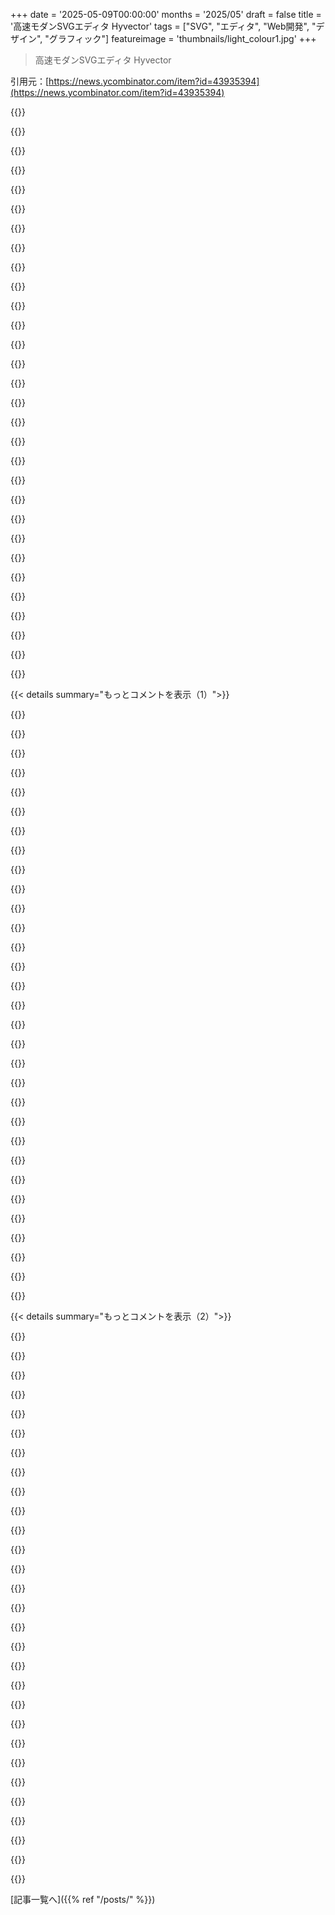 +++
date = '2025-05-09T00:00:00'
months = '2025/05'
draft = false
title = '高速モダンSVGエディタ Hyvector'
tags = ["SVG", "エディタ", "Web開発", "デザイン", "グラフィック"]
featureimage = 'thumbnails/light_colour1.jpg'
+++

> 高速モダンSVGエディタ Hyvector

引用元：[https://news.ycombinator.com/item?id=43935394](https://news.ycombinator.com/item?id=43935394)




{{<matomeQuote body="超いいね！良いSVGエディタ探してたんだけど、HyvectorのUXは洗練されてて、他のツールより機能も多いね、いい仕事してるよ！いつもIllustratorとかテキストエディタのsvgviewer.dev使ってたんだ。俺のプロジェクト donner も紹介するね。SVGは可能性あるのにツールがイマイチだったから、Hyvectorみたいな革新が見れて嬉しいよ。" userName="jwmcglynn" createdAt="2025/05/09 16:06:01" color="#ff33a1">}}




{{<matomeQuote body="Inkscapeの何がダメなの？バグはあるけど、他はかなりうまく動くじゃん" userName="somethingsome" createdAt="2025/05/09 19:49:25" color="">}}




{{<matomeQuote body="Inkscape久しぶりに使ってみたけど、UXがなんかちょっとズレてる感じがするな。Illustrator慣れてるからさ。<br>ー 変なキーバインディング（Ctrl ー/+でズームできないとか）<br>ー 起動時にウィンドウ変なサイズだったりアートボード小さかったり（バグっぽい）<br>ー パス選んでもアウトライン出ないとか、レイヤーにプレビューないとか（使い勝手）<br>ー エクスポートされるSVGが冗長すぎる（特にグラデーション）<br>Inkscape自体は強力そうだけど、ツール選びではUXが大事なんだ。そこがちょっとね。" userName="jwmcglynn" createdAt="2025/05/10 03:57:23" color="#ff33a1">}}




{{<matomeQuote body="コメントありがとう！Inkscapeの不満点についてだけどね。<br>・キーバインディングはIllustrator風に設定できるよ。<br>・起動時のウィンドウサイズの問題は、新しいインストールなら起きないはず。<br>・SVGエクスポートの冗長性は、InkscapeがSVGを拡張してるから。最適化オプションを使えばマシになるよ。" userName="AdamBelis" createdAt="2025/05/10 09:51:56" color="#38d3d3">}}




{{<matomeQuote body="InkscapeはSVGにエクスポートできるベクターエディタであって、SVGファイル形式専用のエディタとはちょっと違うと思うな。俺はSVGコードを直接編集しながら結果を見たい時があるんだ。これは単なるベクター画像じゃなくて、実際のSVGファイルを扱ってるからこそのニーズなんだよね。" userName="simonbw" createdAt="2025/05/09 20:05:49" color="">}}




{{<matomeQuote body="Inkscapeのネイティブ形式ってSVGじゃないっけ？公式サイトにも『SVGをネイティブファイル形式として使用し、W3C SVG Working Groupにも参加』って書いてあるよ。" userName="jcelerier" createdAt="2025/05/09 20:33:31" color="#ff5733">}}




{{<matomeQuote body="それは彼が個人的にどう分類してるかの問題じゃないかな。InkscapeはデフォルトでSVGで保存できるし、SVG標準に積極的に貢献もしてるけど、それでも主にベクター画像エディタとして見られることはあると思うな。" userName="perching_aix" createdAt="2025/05/09 22:44:46" color="">}}




{{<matomeQuote body="InkscapeをSVGエディタって呼ばない理由は何？InkscapeでもUIから直接元のSVGツリーを検査したり変更したりできるじゃん。" userName="jcelerier" createdAt="2025/05/10 05:12:05" color="">}}




{{<matomeQuote body="参考までに言うと、要素をクリックしてCtrlーShiftーXを押すと、基になってるSVGコードが出てきて、好きなように直接編集できるよ。" userName="Lalo-ATX" createdAt="2025/05/09 22:02:44" color="#ff5733">}}




{{<matomeQuote body="Inkscapeの編集メニューにあるXMLエディタを使えば、直接SVGを編集できると思うよ。" userName="somethingsome" createdAt="2025/05/09 21:03:42" color="">}}




{{<matomeQuote body="Inkscapeってすごいんだけど、細かいところがけっこう面倒なんだよね。特にエクスポートしたsvgコードに変換が残っちゃうのが、何年もイライラしてるポイントなんだ。" userName="squidbeak" createdAt="2025/05/09 22:11:44" color="">}}




{{<matomeQuote body="それ、そうならないように設定できるし、デフォルトでもそうならないはずだけどな。もし可能ならね（特定の要素とか、状況によってはできない場合もあるけど）。" userName="AdamBelis" createdAt="2025/05/10 09:42:46" color="">}}




{{<matomeQuote body="いいスタートだね。いくつか気づいた欲しい機能はね…<br>-ノードツールで編集するとき、開始ノードと終了ノードがスナップしてほしいな（あと、最初に作成するとき、特にペンツールだとスナップ距離をもっと大きくてもいいかも）<br>-ノードツールで編集するより、Wick Editor’s Flash／Futurewave Smarksetchみたいな引っ張ったり押したり変形できる方が、モバイル向きでいいかも<br>-ポリゴンで角丸が使えないなら、非表示にするか無効にしてほしいな" userName="WillAdams" createdAt="2025/05/09 12:24:02" color="#ff5733">}}




{{<matomeQuote body="ありがとう、こういうフィードバックが欲しかったんだ。" userName="jansan" createdAt="2025/05/09 12:41:53" color="">}}




{{<matomeQuote body="このアイコンを編集して、矢印を円の中心に持っていこうとしたんだ。そしたらマスクがちゃんと認識されなくて、黒い円だけ表示されちゃったよ。問題のSVGコードはこれね：<br>＜svg xmlns=”http://www.w3.org/2000/svg” xmlns:xlink=”http://www.w3.org/1999/xlink” width=”20”<br>  height=”20” viewBox=”0 0 20 20” stroke-width=”2” stroke=”black”＞<br>  ＜circle cx=”10” cy=”10” r=”10” fill=”currentColor” mask=”url(#maskArrow)”＞＜／circle＞<br>  ＜mask id=”maskArrow”＞<br>    ＜circle cx=”10” cy=”10” r=”10” fill=”white”＞＜／circle＞<br>    ＜path d=”M15.41 16.59L10.83 12l4.58-4.59L14 6l-6 6l6 6l1.41-1.41z”＞＜／path＞<br>  ＜／mask＞<br>＜／svg＞" userName="Mystery-Machine" createdAt="2025/05/12 15:03:02" color="#38d3d3">}}




{{<matomeQuote body="上の投稿にも書いたけど、マスクとフィルターはまだ対応してないんだよ。そのアイコンなら、マスクじゃなくてクリップパスの方がいいかもね。同じ形のアイコンを作りたいなら、マスクの中身の要素をHyvectorにコピペして使ってみて。要素はこれだよ：<br>＜circle cx=”10” cy=”10” r=”10” fill=”white”＞＜／circle＞ ＜path d=”M15.41 16.59L10.83 12l4.58-4.59L14 6l-6 6l6 6l1.41-1.41z”＞＜／path＞" userName="jansan" createdAt="2025/05/12 15:42:23" color="#45d325">}}




{{<matomeQuote body="これはKDE’s Karbonにこうあってほしいって思ってた感じだね。親しみやすいのに素早くて高機能なSVGエディタって。確かに、どうにかSVG Path Editor[0]みたいな機能があったらいいな。絶対座標を相対座標に変換したり、パスの各ラインやカーブを編集したり、そういう機能は他のエディタでは見たことないんだよね。あと、素晴らしいけどすごく大変だろうなって機能は、アニメーションかな。これはもう別のプロジェクトになるかもね。" userName="Gualdrapo" createdAt="2025/05/09 13:01:36" color="#ff33a1">}}




{{<matomeQuote body="[0]： https://yqnn.github.io/svg-path-editor/「SVG Path Editor」っていうプロジェクトはたくさんあるけど、その中でもこれが一番進んでて使えるやつだね。" userName="satgo1546" createdAt="2025/05/10 01:29:23" color="">}}




{{<matomeQuote body="いいね！批判じゃなくてさ、いつも思ってたんだけど、SVGってエディタとしては抽象化のレベルが違うんじゃないかなって。SVGエディタっていうより、ベクター描画プログラムが欲しいんだよね。もちろん最終的に最適化されたSVGで出力するのはいいとして、pathとかclip-pathみたいなSVGの概念を中心に作られたUI／UXは、あんまりエンドユーザー向けじゃないんだよな。Inkscapeについても、いつもそれが気になってた。あと、本当にすごいキラー機能になりそうっていつも考えてたのは、blenderのモディファイア（配列とかミラーとか）みたいなものをベクターエディタで実現して、非破壊編集を可能にすることかな。" userName="lyu07282" createdAt="2025/05/09 13:20:58" color="#ff33a1">}}




{{<matomeQuote body="実はそれがこのエディタの考えなんだ。内部モデルはあるけど、今はSVGとほぼ1対1のマッピング。例外はクリップパスで、Hyvectorでは直感的な扱いにしたよ。開発続けられたら、パスの角丸め、非破壊ブーリアン、可変線幅とか機能追加したいね。でも、SVGをエクスポート形式として維持したいんだ。Web向きでCSSでスタイルできるから。だから、エフェクトは真のSVGとして出すよ。他のエディタみたいに偽のビットマップは入れない。例えば、コニックグラデーションはSVGがサポートしない限り入れないってことね。" userName="jansan" createdAt="2025/05/09 16:17:43" color="#ff33a1">}}




{{<matomeQuote body="SVGのclip pathsってちょっとめんどいよね。最近のブラウザだとCSSの”clip-path”が便利だよ。MDNに例があるし、SVGでもちゃんと動くみたいだね。<br>MDN [1] https://developer.mozilla.org/en-US/docs/Web/CSS/clip-path" userName="jarek-foksa" createdAt="2025/05/09 16:53:34" color="#ff5733">}}




{{<matomeQuote body="Inkscape LPEってまさに非破壊でパスをいじる機能だよね。Graphite.rsはさらに非破壊的なエフェクトに力入れてるみたいだよ。" userName="Karliss" createdAt="2025/05/09 13:49:32" color="">}}




{{<matomeQuote body="このUX、すごく良いね！Wacom対応のandroidタブレットで超使いやすいわ。<br>スプライン編集（ハンドルじゃなくて線を直接ドラッグできるやつ）、あれ独自？それともどっかから？超気に入った。<br>唯一、左のツリーでタッチスクロールできないのだけ気になったかな。それ以外はすごくスムーズ。<br>キーボードショートカットはもう作った？" userName="boomskats" createdAt="2025/05/09 13:19:20" color="#785bff">}}




{{<matomeQuote body="ありがとう！曲線ドラッグは簡単だよ。昔のGoogleフォーラムがヒント。Shiftでハンドル方向キープできる。<br>左のツリーは全デバイス対応が難しいんだ。たくさんの要素を扱うみたいに色々動かないといけないし。iOSでの問題とかいくつかリストにあるよ。<br>キーボードショートカットはスマホ以外で実装済み。メニューバーのメニュー右側にあるよ。" userName="jansan" createdAt="2025/05/09 13:30:18" color="#45d325">}}




{{<matomeQuote body="自分のプロジェクトで使いたいから、その議論の話、超気になるんだけど。リンクとかまだ持ってたりする？" userName="jdiff" createdAt="2025/05/09 14:01:43" color="">}}




{{<matomeQuote body="間違えたわ、Stackexchangeだった。<br>Stackexchangeってマジで宝の山だよ。価値あるのに誰も気づかなくて、全然アップボートされてないこと超多いんだよね。<br>https://math.stackexchange.com/a/952050" userName="jansan" createdAt="2025/05/09 15:39:18" color="#ff5c5c">}}




{{<matomeQuote body="マジでどうすればいいか全然わかんなかったわ。<br>線は描けたんだけど、動かしたりサイズ変えたりする方法が見つからなくて。ドラッグハンドルは出たけど。<br>四角とか丸とか、他の形も全然作れなかったし。<br>見つけたボタンは全部、たぶん20回くらい適当に押してみたけど、ほとんど何も動かなかったよ。" userName="recursive" createdAt="2025/05/09 23:12:03" color="">}}




{{<matomeQuote body="形を作るツールはメインツールバーにあるよ。テキストツールと画像ツールの間ね。最初の2つが四角と丸のオプションだよ。" userName="boomskats" createdAt="2025/05/10 01:02:47" color="">}}




{{<matomeQuote body="ボタンは見たし何回もクリックしたけど何も起きなかった。FirefoxとChromeで試した。<br>デバッグしたら透明度ゼロのiframeがクリックを邪魔してるのを見つけた。そいつらを消したらボタンが動いたよ。<br>このiframeが使えなかった原因のほとんどだと思う。" userName="recursive" createdAt="2025/05/10 04:42:49" color="#45d325">}}




{{<matomeQuote body="HyvectorではiframeってSVGを読み込む時にだけ使うんだ。なんか問題が起きて、iframeがちゃんと消えなかったみたい。<br>どんな時でも全部キレイに片付くように、もっとエラー処理をしっかり追加しないとね。" userName="jansan" createdAt="2025/05/10 05:22:05" color="#785bff">}}




{{< details summary="もっとコメントを表示（1）">}}

{{<matomeQuote body="何も変えたか分からないけど、今は動いてるみたい！変なiframeも出ないし、全部分かりやすくなったよ。" userName="recursive" createdAt="2025/05/12 00:11:37" color="#ff5733">}}




{{<matomeQuote body="こういうアプリには、ツールの使い方ヒントをたくさん用意して、後で消せるようにしとくと役に立つと思うな。" userName="stevage" createdAt="2025/05/09 23:52:07" color="">}}




{{<matomeQuote body="いいね！このプロジェクト成功してほしいな。ちょっと思ったんだけど、最初からuntitledの空きドキュメントがあるとすぐ遊べていいな。Bezierペンとかが最初のツールだと楽しいかも。あと、デフォルトのキャンバスをもっと大きくしてほしいな（512とか500四方とか）。最初の短い時間で惹きつけるのってすごく大事だと思うんだ。見た目はすごく良いよ、ありがとう。" userName="schiffern" createdAt="2025/05/10 02:34:45" color="#ff33a1">}}




{{<matomeQuote body="ほんとそう！見た目すごい良いのに、すぐに鉛筆ツール押して描こうとしたけど何も起きなくてがっかり。新しいドキュメント作って試しても何も起きなかった。どう使うか結局分からず。Bezierツールはノード追加できたけど、どのツールでも操作できなかったよ。もしかして Chrome/Windows ではドラッグが完全に壊れてる？" userName="noxa" createdAt="2025/05/10 02:47:27" color="#785bff">}}




{{<matomeQuote body="ノードを選ぶには、画面左の”Objects”一覧でパスをクリックしないとダメだった。それからNodesツールに切り替えてノードを選べたよ。でもその後、ノードをドラッグすることもできないんだ。Firefox/Linux だから、互換性の問題じゃなくて何かが壊れてるのかも。<br>NodeツールやSelectツールでパスをクリックして選ぶのは信頼できない感じ。Selectツールは全く動かないし、Nodesツールはノードの近く（見えない）をクリックする必要があって、探しながら速くクリックしすぎるとダブルクリックだと思われてSelectツールに切り替わっちゃう。これ聞いて作者さんに何か分かって、修正が入ると良いな。" userName="schiffern" createdAt="2025/05/10 03:06:52" color="#ff33a1">}}




{{<matomeQuote body="良いね、すごい可能性を感じる。簡単なフィードバックだけど、上のフローティングツールバーが気が散るし、実際の描画スペースを取っちゃうのが気になるな。普通のツールバーか、キャンバスの下に置いてくれる方が良いかも。<br>追記：もしくは移動可能/折りたたみ可能にしてほしいな。" userName="edu" createdAt="2025/05/09 12:19:38" color="#45d325">}}




{{<matomeQuote body="ありがとう、ツールバーはもう何回かデザインし直して移動もしてるんだ。ウィンドウが狭くなると勝手に折りたたまれるし、折りたたみボタン付けるのは超簡単だよ。" userName="jansan" createdAt="2025/05/09 12:48:59" color="">}}




{{<matomeQuote body="フローティングの件、俺もプラス！デスクトップだと、邪魔にならないとこに動かせるけど、ちゃんとそこにある状態にできると最高。<br>あと、デスクトップにはショートカットキーがあると期待してるけど、何があるか分からないし、どこかにドキュメントあるなら見つけられない。もしショートカットキーがないなら、少なくともよく使う操作には追加してくれると超便利だよ。" userName="jfindley" createdAt="2025/05/09 14:53:52" color="#38d3d3">}}




{{<matomeQuote body="めっちゃクール！細かい制御できるのいいね、でもパス反転みたいに見た目変わらない時はフィードバックあると分かりやすいな。コピーしたSVGに全フォント埋め込まれて出力肥大化するみたいだよ。SVGとの厳密なマッピング続ける？ Figma の Vector Networks みたいに抽象化を取り入れるのはどう？技術的にはSVGでレンダリングしてるのびっくり。古いデバイスとかでストレステストはやった？すごく良いと思ったよ！" userName="jshxr" createdAt="2025/05/10 14:07:34" color="#45d325">}}




{{<matomeQuote body="Vector Networks（俺はパスグラフって呼んでる）は、ブーリアン演算する時の内部構造として既にあるって前に気づいたんだ。最近まで懐疑的だったけど、AI画像が増えて重要になったビットマップのベクター化の結果としてめっちゃ良さそうって分かった。だからそう、実装したいんだけど、もっと地味な作業がいっぱいあっていつになるか言えないかな。<br>ストレステストはやってるし、本当にしょぼいデバイス（古い100ユーロの Android タブレットが最悪）でもテストしてるよ。ただ、今回の投稿はかなり衝動的で、もうちょっとテストしてから出すべきだった。前はわざと古い ThinkPad で作業してすぐパフォーマンス問題に気づくようにしてたんだけど、最近のIDEは重すぎてほとんど無理。でもそういうデバイスは手元に置いてて、古いハードウェアでも動くようにしてるつもり。<br>他の提案だけど、今コメント全部見て、一つ一つIssueにする作業をしてるよ。役に立つ返信の量が圧倒的すぎて。5いいねとコメント2つくらい期待してただけなのに（笑）。<br>追記：レンダリングにSVGを使ったのは、保存したSVGファイルと見た目が完全に同じになるようにしたかったから。Overlayに Canvas か WebGL を使うのは考えたけど、今のところほとんどの画像で十分速く動いてるよ。" userName="jansan" createdAt="2025/05/10 15:21:18" color="#785bff">}}




{{<matomeQuote body="こういうモダンなSVGエディタがないなってずっと思ってたんだよね．見れてめっちゃ嬉しい．Inkscapeは機能豊富だけど，個人的にはちょっと使いにくい時があるんだ．これは絶対試してみるよ．頑張ってね！" userName="ansc" createdAt="2025/05/09 12:57:59" color="#38d3d3">}}




{{<matomeQuote body="https://boxy-svg.com って試したことある？" userName="pphysch" createdAt="2025/05/09 15:09:05" color="">}}




{{<matomeQuote body="このスレッドに色々選択肢が出てるけど，俺はFigmaでSVG作ったり編集したりしてて，今のところ全然不満ないんだ．" userName="osener" createdAt="2025/05/09 21:33:50" color="">}}




{{<matomeQuote body="使ってみて最高！UX，特にPen toolやObjects panelが良い．clip-pathとかテキストアウトライン化，boolean operationsもあるのは珍しいね．でもいくつか気になる点も：ツール切り替えKeybindingsやzoom/panning操作が欲しい．グループ内の個別のシェイプ選択が難しい．Pen toolのUndoやポイント編集機能も改善してほしい．Text supportも限定的で，レンダリングがブラウザ任せじゃないみたい．改善に期待してるよ！" userName="jwmcglynn" createdAt="2025/05/10 04:31:27" color="#ff5c5c">}}




{{<matomeQuote body="みんな，たくさんの素晴らしいFeedbackありがとう．Issueたくさん書いてすぐ取り掛かるよ．Hackernewsに投稿した時はFeedbackなんてほとんどないと思ってたのに，すごすぎ（笑）．グループ内の要素選択についてだけど，Ctrl + clickで個別の選べるよ．正直まだ洗練されてないから改善するけど，とりあえずこれで使ってみてね！" userName="jansan" createdAt="2025/05/10 05:06:27" color="#38d3d3">}}




{{<matomeQuote body="このツール最高！開発者として，logo’sをeditするのにdesignerはいらなくなるね．" userName="kartik_malik" createdAt="2025/05/14 09:32:00" color="#45d325">}}




{{<matomeQuote body="これ使ってたらシステムがめちゃフリーズしちゃって，browser（Firefox 133．0．3）とかSway 1．9）reloadしてもダメで，rebootするしかなかった．今すぐ原因は調べられないけど，要素を素早くdouble clickしたりdraggingしたりした時に起きたっぽい．報告しとくね．" userName="pveierland" createdAt="2025/05/09 12:16:01" color="#38d3d3">}}




{{<matomeQuote body="新しいedgeなしでnode結合できないみたいだね．あと”connect paths”機能がselection無視してrandomlyに繋いじゃうのが困る．どっちが繋がるか分からない．あとnon zero modeよりeven/odd infill modeに慣れてるから気になるんだけど，userがconstantlyにpathのdirectionを気にしなきゃいけないのがhassleだな．UI indicatorは助かるけどね．" userName="Karliss" createdAt="2025/05/09 14:48:01" color="#ff5c5c">}}




{{<matomeQuote body="＞新しい辺を作らずに2つのnodeをjoin without introducing new edge，unless there is some hidden shortcut．<br>あはは，他のappsだとnodeがsingle node replacementでconnectedするって知らなかったよ．なんかmissed that．<br>＞Also the ”connect paths” ignores selection and instead randomly picks one of the two ends with matching direction．<br>It should currently connect by selection order （first selected with first selected on other path），but I may have to rethink this．Regarding fill rule I am aware that this is missing．Thanks a lot for the valuable feedback．" userName="jansan" createdAt="2025/05/09 15:04:08" color="#38d3d3">}}




{{<matomeQuote body="いいね．俺も何年も前にこういうの作ったことあるよ．SVGって何か作るのにマジで面白いstandardだよね．" userName="artursapek" createdAt="2025/05/09 13:15:49" color="">}}




{{<matomeQuote body="最初、Godot Engineで作った友達のSVGエディタ Godsvg 思い出したよ。hyvectorapp のGitHubリポジトリに初見の感想書こうかな、使いやすさとか改善に役立てばいいな。あ、これフリーミアムなんだね。hyvectorapp の見た目は figma とか penpot っぽくて、それはいい感じ。SVGエクスポートできるね「x」。グリッドに揃える機能はないんだ。ベクタートレーシングって Vectormagic とか machine learning の試作以外ではまだ解決されてないと思うんだけど、どうやって解決したの？今日はもう触れないから、期待してるってことで終わりにするね。" userName="iFire" createdAt="2025/05/09 14:41:25" color="#ff5c5c">}}




{{<matomeQuote body="これベクタートレーシング解決できるかな？ imagetracerjs （ Public domain ）。あ、これ俺が作ったやつなんだ。" userName="jankovicsandras" createdAt="2025/05/09 15:07:24" color="#45d325">}}




{{<matomeQuote body=" imagetracerjs の結果、元のSVGと合わないね。（a／bテストしたんだけど）" userName="iFire" createdAt="2025/05/09 20:41:40" color="#ff5733">}}




{{<matomeQuote body=" Inkscape のエクステンションへのリンク、ページがないね。" userName="titaphraz" createdAt="2025/05/09 16:09:15" color="">}}




{{<matomeQuote body=" Boxy SVG の「Vectorize」機能も実は imagetracerjs 使ってるんだよ、ここからデモ試せるよ Boxy SVG Demo URL 。 Inkscape はまだ Potrace を内部で使ってると思うけど、そっちの方がちょっと結果いい感じ。" userName="jarek-foksa" createdAt="2025/05/09 16:28:33" color="#45d325">}}




{{<matomeQuote body=" Safari で全く動かないよ。" userName="herpdyderp" createdAt="2025/05/09 21:07:27" color="">}}




{{<matomeQuote body=" macOS 15.5 で Safari も Chrome も Firefox も全部ダメだったわ。" userName="alwillis" createdAt="2025/05/10 00:52:02" color="">}}




{{<matomeQuote body=" Apple products ってWebアプリのテスト環境としては正直微妙だよ。" userName="cyanydeez" createdAt="2025/05/09 21:08:24" color="">}}




{{<matomeQuote body="いや、そうあるべきじゃないでしょ。だって結構な市場シェアあるんだし。特にアートとかデザインの分野ではね。" userName="nicce" createdAt="2025/05/09 22:12:21" color="">}}




{{<matomeQuote body="せめてエラーメッセージくらいは出してほしいな。 iPad Air と Apple Pencil で試してみたいんだよね。" userName="alwillis" createdAt="2025/05/10 00:54:15" color="">}}

{{</details>}}




{{< details summary="もっとコメントを表示（2）">}}

{{<matomeQuote body="共有ありがとう！<br>SVGコードの関連部分を編集できる機能とかある？" userName="stared" createdAt="2025/05/09 12:46:34" color="#ff5733">}}




{{<matomeQuote body="開発中のGodSVGってSVGコードエディタ、期待できそうだから見てみてよ。https://www.godsvg.com/" userName="california-og" createdAt="2025/05/09 13:40:48" color="">}}




{{<matomeQuote body="俺も投稿しようと思ってたんだよね。これ、すごく良いじゃん！" userName="Nekorosu" createdAt="2025/05/09 14:09:41" color="">}}




{{<matomeQuote body="ああ、それは今の機能にはないんだ。SVGが元々サポートしてない機能も追加できるように、ちょっと抽象的な設計にしたかったんだよね。内部的には独自のオブジェクトモデルを使ってて、SVGに似てるけど、クリップパスとか使うときは違う部分もあるから、生のSVGコードをいじるのは難しいかも。" userName="jansan" createdAt="2025/05/09 12:54:10" color="#38d3d3">}}




{{<matomeQuote body="もし今ウェブのベクターエディタをゼロから作るなら、SVG Micro ［1］みたいな「まともな」SVGの一部だけを内部で使うようにするかな。［1］ https://github.com/linebender/resvg/blob/main/crates/usvg/do... こうすれば速くて安定したレンダリングエンジンがタダで使えるし、SVGOみたいなツールで他の人が作ったSVGも簡単に読み込めるし、ややこしい特殊なケースに悩む必要がなくなるんだよね。" userName="jarek-foksa" createdAt="2025/05/09 16:10:24" color="#ff33a1">}}




{{<matomeQuote body="ノードエディタでノードを追加したり消したりする時に、パスの形をできるだけ崩さないように、周りのノードを自動で調整してるところ、マジで好きだわ。" userName="mbar84" createdAt="2025/05/10 08:26:03" color="">}}




{{<matomeQuote body="SVGエディタ作ったんだね、おめでとう！アイデアすごく良いと思う。きれいだし使いやすいよ。PDFエクスポートもできるようになったらめっちゃ便利なんだけど、どうかな？エディタとして超役立つと思うんだ。ありがとう、これからも頑張って！" userName="8mobile" createdAt="2025/05/12 05:34:28" color="#ff5c5c">}}




{{<matomeQuote body="どうもありがとう！SVG画像をPDFにするのはまだ試したことないけど、SVG2PDF.jsっていうJSライブラリがあるからやってみるかも。でも、SVG2PDF.jsで凝ったSVGだと色々問題がありそうなんだよね。" userName="jansan" createdAt="2025/05/12 20:34:21" color="#38d3d3">}}




{{<matomeQuote body="これ、めちゃ良いね！もしフィードバックOKなら、アプリの中でCSSとかパスノードみたいな実際のSVGプロパティを編集できる機能がマジで好きなんだけど。" userName="cssinate" createdAt="2025/05/09 13:10:10" color="#ff5733">}}




{{<matomeQuote body="めっちゃかっこいい！すごく綺麗で、こういうの完成させるのがどれだけ大変か分かるわ。開発者さんに質問：何語で書かれてるの？<br>ライセンスはどうなる予定？<br>今、仕事でSVGEdit（MIT、JavaScript）を評価してて参考にしてるんだ。<br>https://github.com/SVG-Edit/svgedit" userName="throwaway2562" createdAt="2025/05/09 14:34:55" color="#ff5c5c">}}




{{<matomeQuote body="ピュアなJavascriptとVueで書いてるよ。ライセンスとかマネタイズはまだ何も決めてないけど、今のところはただで使えるよ。" userName="jansan" createdAt="2025/05/09 15:15:53" color="#ff5733">}}




{{<matomeQuote body="Skiaのpathkitを調べてみるのもいいかもね。パスの変換とかたくさんできて使えると思うよ。" userName="Matheus28" createdAt="2025/05/09 17:22:29" color="">}}




{{<matomeQuote body="Inkscapeと比べてどう？" userName="kiney" createdAt="2025/05/09 12:12:33" color="">}}




{{<matomeQuote body="Inkscapeの方が機能は多いし、まだフィルターやマスクみたいなSVG機能は一部未対応。<br>でも、Hyvectorは使いやすさに重点を置いていて、UIに時間をかけたよ。<br>パフォーマンスはInkscapeと同等で、巨大なSVGも問題なく扱えるよ。" userName="jansan" createdAt="2025/05/09 12:37:26" color="#785bff">}}




{{<matomeQuote body="あと、svgeditと比べてWebで使う上でのメリットはあるの？<br>https://svgedit.netlify.app/editor/index.html<br>https://github.com/SVG-Edit/svgedit" userName="anilgulecha" createdAt="2025/05/09 12:18:32" color="">}}




{{<matomeQuote body="いいね、ありがとう。いつもはhttps://github.com/Yqnn/svg-path-editorを使ってるんだけど、これも試してみるよ。" userName="sandreas" createdAt="2025/05/09 17:56:34" color="">}}




{{<matomeQuote body="オープンソースだったら面白いね。これだけだとプロダクトにはならないけど、これを土台にプロダクトを作るパッケージとしては十分だよ。" userName="popalchemist" createdAt="2025/05/09 22:03:17" color="">}}




{{<matomeQuote body="名前の由来は何？（まさかHy/HylangっていうPythonにコンパイルできるかわいいLispで書かれてるわけじゃないよね？）" userName="syntaxfree" createdAt="2025/05/09 12:25:02" color="">}}




{{<matomeQuote body="子供たちが思いついたんだ。ありきたりな名前は全部取られてたから、これにしたんだよ。Minecraftと何か関係があると思うな。" userName="jansan" createdAt="2025/05/09 12:46:00" color="">}}




{{<matomeQuote body="あなたのプロジェクトはHytaleと逆っぽいね；10年じゃなくてたった5年で、投資家から金をだまし取らずに使える、動く製品ができてるじゃん。" userName="axus" createdAt="2025/05/09 17:39:30" color="#ff33a1">}}




{{<matomeQuote body="生成されたSVGを見てヒントがないか確認したら、エディタへのリンクがあって嬉しかったよ。すごくいいね！ https:／／www.hyvector.com／dtd" userName="VoltCraft" createdAt="2025/05/09 19:08:33" color="">}}




{{<matomeQuote body="モダンなの？ この分野だと何が古くてダメなの？" userName="upofadown" createdAt="2025/05/10 11:45:55" color="">}}




{{<matomeQuote body="いいね！ MCP APIのサポートを追加してclaudeの中で使えるようにできる？" userName="jvidalv" createdAt="2025/05/09 20:34:14" color="#38d3d3">}}




{{<matomeQuote body="すごく感動した！" userName="julik" createdAt="2025/05/10 12:19:23" color="">}}




{{<matomeQuote body="これ、すごくいいね、レスポンシブだし他のツールよりいいよ。でも、保存機能がちょっと変じゃない？ 保存はできるんだけど、”別名で保存”でファイル名や場所を選べないみたい。SVGをいじって別バージョンをローカルに保存したいんだけど、それができないっぽいんだ。" userName="dmje" createdAt="2025/05/11 08:40:23" color="#ff33a1">}}




{{<matomeQuote body="ありがとう。今はファイルを保存するのに昔ながらのクロスブラウザ機能だけを使ってるから、常に”ダウンロード”フォルダに保存されるんだ。これが完璧じゃないって分かってるし、これを改善するのはもちろんToDoリストに入ってるよ。" userName="jansan" createdAt="2025/05/11 10:13:43" color="#ff33a1">}}




{{<matomeQuote body="オープンソースにできる？" userName="mwilcox" createdAt="2025/05/10 02:35:00" color="">}}




{{<matomeQuote body="Windowsの最新版Chrome（136.0.7103.93）で動かないよ。" userName="Lalo-ATX" createdAt="2025/05/09 22:09:18" color="#ff33a1">}}

{{</details>}}



[記事一覧へ]({{% ref "/posts/" %}})
